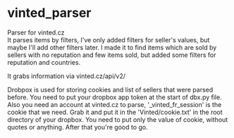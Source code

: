 # vinted_parser
Parser for vinted.cz  
It parses items by filters, I've only added filters for seller's values, but maybe I'll add other filters later. I made it to find items which are sold by sellers with no reputation and few items sold, but added some filters for reputation and countries.  
  
It grabs information via vinted.cz/api/v2/
  
Drobpox is used for storing cookies and list of sellers that were parsed before. You need to put your dropbox app token at the start of dbx.py file.
Also you need an account at vinted.cz to parse, '_vinted_fr_session' is the cookie that we need. Grab it and put it in the 'Vinted/cookie.txt' in the root directory 
of your dropbox. You need to put only the value of cookie, without quotes or anything. After that you're good to go.  



